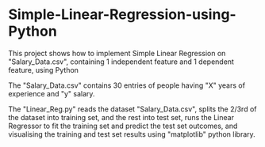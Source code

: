 # Simple-Linear-Regression-using-Python
This project shows how to implement Simple Linear Regression on "Salary_Data.csv", containing 1 independent feature and 1 dependent feature, using Python

The "Salary_Data.csv" contains 30 entries of people having "X" years of experience and "y" salary.

The "Linear_Reg.py" reads the dataset "Salary_Data.csv", splits the 2/3rd of the dataset into training set, and the rest into test set, runs the Linear Regressor to fit the training set and predict the test set outcomes, and visualising the training and test set results using "matplotlib" python library. 
